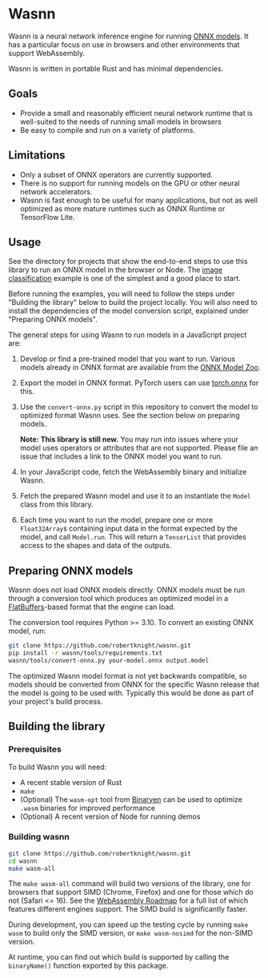 # Wasnn

Wasnn is a neural network inference engine for running [ONNX
models](https://onnx.ai). It has a particular focus on use in browsers and
other environments that support WebAssembly.

Wasnn is written in portable Rust and has minimal dependencies.

## Goals

 - Provide a small and reasonably efficient neural network runtime that is
   well-suited to the needs of running small models in browsers
 - Be easy to compile and run on a variety of platforms.

## Limitations

 - Only a subset of ONNX operators are currently supported.
 - There is no support for running models on the GPU or other neural network
   accelerators.
 - Wasnn is fast enough to be useful for many applications, but not as well
   optimized as more mature runtimes such as ONNX Runtime or TensorFlow
   Lite.

## Usage

See the [](examples/) directory for projects that show the end-to-end steps to
use this library to run an ONNX model in the browser or Node. The [image
classification](examples/image-classification/) example is one of the simplest
and a good place to start.

Before running the examples, you will need to follow the steps under
"Building the library" below to build the project locally. You will also need
to install the dependencies of the model conversion script, explained under
"Preparing ONNX models".

The general steps for using Wasnn to run models in a JavaScript project are:

 1. Develop or find a pre-trained model that you want to run. Various models
    already in ONNX format are available from the [ONNX Model Zoo](https://github.com/onnx/models).
 2. Export the model in ONNX format. PyTorch users can use [torch.onnx](https://pytorch.org/docs/stable/onnx.html)
    for this.
 3. Use the `convert-onnx.py` script in this repository to convert the model
    to optimized format Wasnn uses. See the section below on preparing models.

    **Note: This library is still new.** You may run into issues where your model
    uses operators or attributes that are not supported. Please file an issue
    that includes a link to the ONNX model you want to run.

 4. In your JavaScript code, fetch the WebAssembly binary and initialize Wasnn.
 5. Fetch the prepared Wasnn model and use it to an instantiate the `Model`
    class from this library.
 6. Each time you want to run the model, prepare one or more `Float32Array`s
    containing input data in the format expected by the model, and call
    `Model.run`. This will return a `TensorList` that provides access to the
    shapes and data of the outputs.

## Preparing ONNX models

Wasnn does not load ONNX models directly. ONNX models must be run through a
conversion tool which produces an optimized model in a
[FlatBuffers](https://google.github.io/flatbuffers/)-based format that the
engine can load.

The conversion tool requires Python >= 3.10. To convert an existing ONNX model,
run:

```sh
git clone https://github.com/robertknight/wasnn.git
pip install -r wasnn/tools/requirements.txt
wasnn/tools/convert-onnx.py your-model.onnx output.model
```

The optimized Wasnn model format is not yet backwards compatible, so models
should be converted from ONNX for the specific Wasnn release that the model is
going to be used with. Typically this would be done as part of your project's
build process.

## Building the library

### Prerequisites

To build Wasnn you will need:

 - A recent stable version of Rust
 - `make`
 - (Optional) The `wasm-opt` tool from [Binaryen](https://github.com/WebAssembly/binaryen)
   can be used to optimize `.wasm` binaries for improved performance
 - (Optional) A recent version of Node for running demos

### Building wasnn

```sh
git clone https://github.com/robertknight/wasnn.git
cd wasnn
make wasm-all
```

The `make wasm-all` command will build two versions of the library, one for
browsers that support SIMD (Chrome, Firefox) and one for those which do not
(Safari <= 16). See the [WebAssembly Roadmap](https://webassembly.org/roadmap/)
for a full list of which features different engines support. The SIMD build
is significantly faster.

During development, you can speed up the testing cycle by running `make wasm`
to build only the SIMD version, or `make wasm-nosimd` for the non-SIMD version.

At runtime, you can find out which build is supported by calling the `binaryName()`
function exported by this package.

